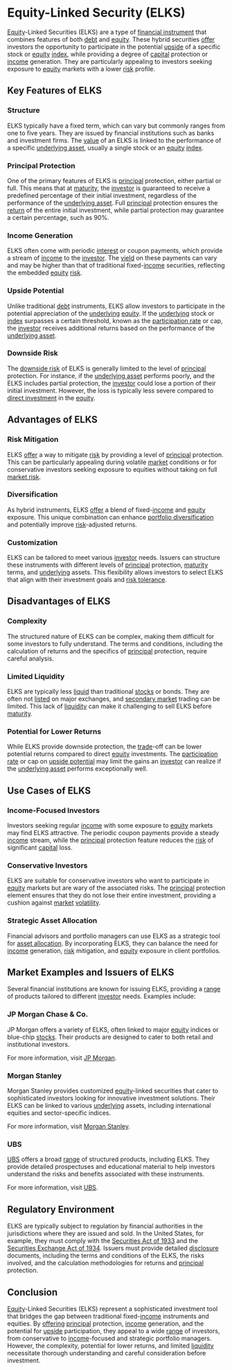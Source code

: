 # Equity-Linked Security (ELKS)

[Equity](../e/equity.md)-Linked Securities (ELKS) are a type of [financial instrument](../f/financial_instrument.md) that combines features of both [debt](../d/debt.md) and [equity](../e/equity.md). These hybrid securities [offer](../o/offer.md) investors the opportunity to participate in the potential [upside](../u/upside.md) of a specific stock or [equity](../e/equity.md) [index](../i/index.md), while providing a degree of [capital](../c/capital.md) protection or [income](../i/income.md) generation. They are particularly appealing to investors seeking exposure to [equity](../e/equity.md) markets with a lower [risk](../r/risk.md) profile.

## Key Features of ELKS

### Structure

ELKS typically have a fixed term, which can vary but commonly ranges from one to five years. They are issued by financial institutions such as banks and investment firms. The [value](../v/value.md) of an ELKS is linked to the performance of a specific [underlying asset](../u/underlying_asset.md), usually a single stock or an [equity](../e/equity.md) [index](../i/index.md).

### Principal Protection

One of the primary features of ELKS is [principal](../p/principal.md) protection, either partial or full. This means that at [maturity](../m/maturity.md), the [investor](../i/investor.md) is guaranteed to receive a predefined percentage of their initial investment, regardless of the performance of the [underlying asset](../u/underlying_asset.md). Full [principal](../p/principal.md) protection ensures the [return](../r/return.md) of the entire initial investment, while partial protection may guarantee a certain percentage, such as 90%.

### Income Generation

ELKS often come with periodic [interest](../i/interest.md) or coupon payments, which provide a stream of [income](../i/income.md) to the [investor](../i/investor.md). The [yield](../y/yield.md) on these payments can vary and may be higher than that of traditional fixed-[income](../i/income.md) securities, reflecting the embedded [equity](../e/equity.md) [risk](../r/risk.md).

### Upside Potential

Unlike traditional [debt](../d/debt.md) instruments, ELKS allow investors to participate in the potential appreciation of the [underlying](../u/underlying.md) [equity](../e/equity.md). If the [underlying](../u/underlying.md) stock or [index](../i/index.md) surpasses a certain threshold, known as the [participation rate](../p/participation_rate.md) or cap, the [investor](../i/investor.md) receives additional returns based on the performance of the [underlying asset](../u/underlying_asset.md).

### Downside Risk

The [downside risk](../d/downside_risk.md) of ELKS is generally limited to the level of [principal](../p/principal.md) protection. For instance, if the [underlying asset](../u/underlying_asset.md) performs poorly, and the ELKS includes partial protection, the [investor](../i/investor.md) could lose a portion of their initial investment. However, the loss is typically less severe compared to [direct investment](../d/direct_investment.md) in the [equity](../e/equity.md).

## Advantages of ELKS

### Risk Mitigation

ELKS [offer](../o/offer.md) a way to mitigate [risk](../r/risk.md) by providing a level of [principal](../p/principal.md) protection. This can be particularly appealing during volatile [market](../m/market.md) conditions or for conservative investors seeking exposure to equities without taking on full [market risk](../m/market_risk.md).

### Diversification

As hybrid instruments, ELKS [offer](../o/offer.md) a blend of fixed-[income](../i/income.md) and [equity](../e/equity.md) exposure. This unique combination can enhance [portfolio diversification](../p/portfolio_diversification.md) and potentially improve [risk](../r/risk.md)-adjusted returns.

### Customization

ELKS can be tailored to meet various [investor](../i/investor.md) needs. Issuers can structure these instruments with different levels of [principal](../p/principal.md) protection, [maturity](../m/maturity.md) terms, and [underlying](../u/underlying.md) assets. This flexibility allows investors to select ELKS that align with their investment goals and [risk tolerance](../r/risk_tolerance.md).

## Disadvantages of ELKS

### Complexity

The structured nature of ELKS can be complex, making them difficult for some investors to fully understand. The terms and conditions, including the calculation of returns and the specifics of [principal](../p/principal.md) protection, require careful analysis.

### Limited Liquidity

ELKS are typically less [liquid](../l/liquid.md) than traditional [stocks](../s/stock.md) or bonds. They are often not [listed](../l/listed.md) on major exchanges, and [secondary market](../s/secondary_market.md) trading can be limited. This lack of [liquidity](../l/liquidity.md) can make it challenging to sell ELKS before [maturity](../m/maturity.md).

### Potential for Lower Returns

While ELKS provide downside protection, the [trade](../t/trade.md)-off can be lower potential returns compared to direct [equity](../e/equity.md) investments. The [participation rate](../p/participation_rate.md) or cap on [upside potential](../u/upside_potential_in_trading.md) may limit the gains an [investor](../i/investor.md) can realize if the [underlying asset](../u/underlying_asset.md) performs exceptionally well.

## Use Cases of ELKS

### Income-Focused Investors

Investors seeking regular [income](../i/income.md) with some exposure to [equity](../e/equity.md) markets may find ELKS attractive. The periodic coupon payments provide a steady [income](../i/income.md) stream, while the [principal](../p/principal.md) protection feature reduces the [risk](../r/risk.md) of significant [capital](../c/capital.md) loss.

### Conservative Investors

ELKS are suitable for conservative investors who want to participate in [equity](../e/equity.md) markets but are wary of the associated risks. The [principal](../p/principal.md) protection element ensures that they do not lose their entire investment, providing a cushion against [market](../m/market.md) [volatility](../v/volatility.md).

### Strategic Asset Allocation

Financial advisors and portfolio managers can use ELKS as a strategic tool for [asset allocation](../a/asset_allocation.md). By incorporating ELKS, they can balance the need for [income](../i/income.md) generation, [risk](../r/risk.md) mitigation, and [equity](../e/equity.md) exposure in client portfolios.

## Market Examples and Issuers of ELKS

Several financial institutions are known for issuing ELKS, providing a [range](../r/range.md) of products tailored to different [investor](../i/investor.md) needs. Examples include:

### JP Morgan Chase & Co.

JP Morgan offers a variety of ELKS, often linked to major [equity](../e/equity.md) indices or blue-chip [stocks](../s/stock.md). Their products are designed to cater to both retail and institutional investors.

For more information, visit [JP Morgan](https://www.jpmorganchase.com).

### Morgan Stanley

Morgan Stanley provides customized [equity](../e/equity.md)-linked securities that cater to sophisticated investors looking for innovative investment solutions. Their ELKS can be linked to various [underlying](../u/underlying.md) assets, including international equities and sector-specific indices.

For more information, visit [Morgan Stanley](https://www.morganstanley.com).

### UBS

[UBS](../u/ubs.md) offers a broad [range](../r/range.md) of structured products, including ELKS. They provide detailed prospectuses and educational material to help investors understand the risks and benefits associated with these instruments.

For more information, visit [UBS](https://www.ubs.com).

## Regulatory Environment

ELKS are typically subject to regulation by financial authorities in the jurisdictions where they are issued and sold. In the United States, for example, they must comply with the [Securities Act of 1933](../s/securities_act_of_1933.md) and the [Securities Exchange Act of 1934](../s/securities_exchange_act_of_1934.md). Issuers must provide detailed [disclosure](../d/disclosure.md) documents, including the terms and conditions of the ELKS, the risks involved, and the calculation methodologies for returns and [principal](../p/principal.md) protection.

## Conclusion

[Equity](../e/equity.md)-Linked Securities (ELKS) represent a sophisticated investment tool that bridges the gap between traditional fixed-[income](../i/income.md) instruments and equities. By [offering](../o/offering.md) [principal](../p/principal.md) protection, [income](../i/income.md) generation, and the potential for [upside](../u/upside.md) participation, they appeal to a wide [range](../r/range.md) of investors, from conservative to [income](../i/income.md)-focused and strategic portfolio managers. However, the complexity, potential for lower returns, and limited [liquidity](../l/liquidity.md) necessitate thorough understanding and careful consideration before investment.